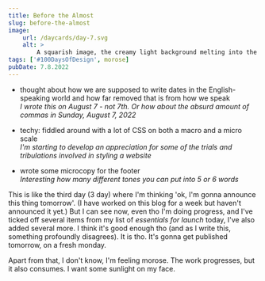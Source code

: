```yaml
---
title: Before the Almost
slug: before-the-almost
image:
    url: /daycards/day-7.svg
    alt: >
        A squarish image, the creamy light background melting into the background of the page. A series of concentric blobs using this week's color palette - from outside in: canary yellow, fleshy red, a very dark brown they call old burgundy and in the middle the same creamy color as the background. Text - "Day 7" giant and stretched, hovering like a blimp at the top of the image, behind the blobs. Text - "100 Days of Design", the words neatly stacked in the bottom right corner.
tags: ['#100DaysOfDesign', morose]
pubDate: 7.8.2022
---
```


-   thought about how we are supposed to write dates in the English-speaking world and how far removed that is from how we speak\
    _I wrote this on August 7 - not 7th. Or how about the absurd amount of commas in Sunday, August 7, 2022_

-   techy: fiddled around with a lot of CSS on both a macro and a micro scale\
    _I'm starting to develop an appreciation for some of the trials and tribulations involved in styling a website_

-   wrote some microcopy for the footer\
    _Interesting how many different tones you can put into 5 or 6 words_

This is like the third day (3 day) where I'm thinking 'ok, I'm gonna announce this thing tomorrow'. (I have worked on this blog for a week but haven't announced it yet.) But I can see now, even tho I'm doing progress, and I've ticked off several items from my list of _essentials for launch_ today, I've also added several more. I think it's good enough tho (and as I write this, something profoundly disagrees). It is tho. It's gonna get published tomorrow, on a fresh monday.

Apart from that, I don't know, I'm feeling morose. The work progresses, but it also consumes. I want some sunlight on my face.
